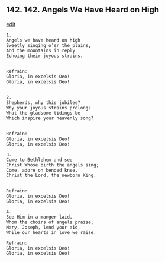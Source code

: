 
## 142.  142. Angels We Have Heard on High
[edit](https://docs.google.com/document/d/1sPvPl9bYxAkFjYT73WYAW8E_b6GGV9ph/edit?mode=html)






    1.
    Angels we have heard on high
    Sweetly singing o’er the plains,
    And the mountains in reply
    Echoing their joyous strains.


    Refrain:
    Gloria, in excelsis Deo!
    Gloria, in excelsis Deo!


    2.
    Shepherds, why this jubilee?
    Why your joyous strains prolong?
    What the gladsome tidings be
    Which inspire your heavenly song?


    Refrain:
    Gloria, in excelsis Deo!
    Gloria, in excelsis Deo!

    3.
    Come to Bethlehem and see
    Christ Whose birth the angels sing;
    Come, adore on bended knee,
    Christ the Lord, the newborn King.


    Refrain:
    Gloria, in excelsis Deo!
    Gloria, in excelsis Deo!

    4.
    See Him in a manger laid,
    Whom the choirs of angels praise;
    Mary, Joseph, lend your aid,
    While our hearts in love we raise.

    Refrain:
    Gloria, in excelsis Deo!
    Gloria, in excelsis Deo!

